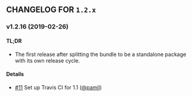 ## CHANGELOG FOR `1.2.x`

### v1.2.16 (2019-02-26)

#### TL;DR

- The first release after splitting the bundle to be a standalone package with its own release cycle.

#### Details

- [#11](https://github.com/Sylius/SyliusThemeBundle/issues/11) Set up Travis CI for 1.1 ([@pamil](https://github.com/pamil))
